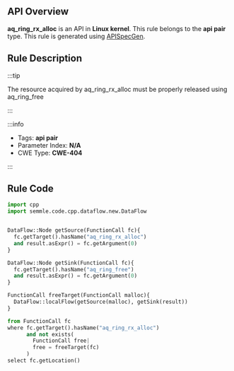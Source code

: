 ---
---


## API Overview
**aq_ring_rx_alloc** is an API in **Linux kernel**. This rule belongs to the **api pair** type. This rule is generated using [APISpecGen](../../tools/APISpecGen).
## Rule Description

:::tip

The resource acquired by aq_ring_rx_alloc must be properly released using aq_ring_free

:::

:::info

- Tags: **api pair**
- Parameter Index: **N/A**
- CWE Type: **CWE-404**

:::

## Rule Code
```python
import cpp
import semmle.code.cpp.dataflow.new.DataFlow


DataFlow::Node getSource(FunctionCall fc){
  fc.getTarget().hasName("aq_ring_rx_alloc")
  and result.asExpr() = fc.getArgument(0)
}

DataFlow::Node getSink(FunctionCall fc){
  fc.getTarget().hasName("aq_ring_free")
  and result.asExpr() = fc.getArgument(0)
}

FunctionCall freeTarget(FunctionCall malloc){
  DataFlow::localFlow(getSource(malloc), getSink(result))
}

from FunctionCall fc
where fc.getTarget().hasName("aq_ring_rx_alloc")
      and not exists(
        FunctionCall free| 
        free = freeTarget(fc)
      )
select fc.getLocation()

    
```
